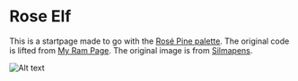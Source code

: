 # Rose Elf

This is a startpage made to go with the [Rosé Pine palette](URL 'https://rosepinetheme.com/palette'). The original code is lifted from [My Ram Page](URL 'https://github.com/refact0r/startpage'). The original image is from [Silmapens](URL 'https://silmaspens.tumblr.com/post/183535782163/nelafinw%C3%AB-maitimo').

![Alt text](screenshot.png?raw=true "Title")
